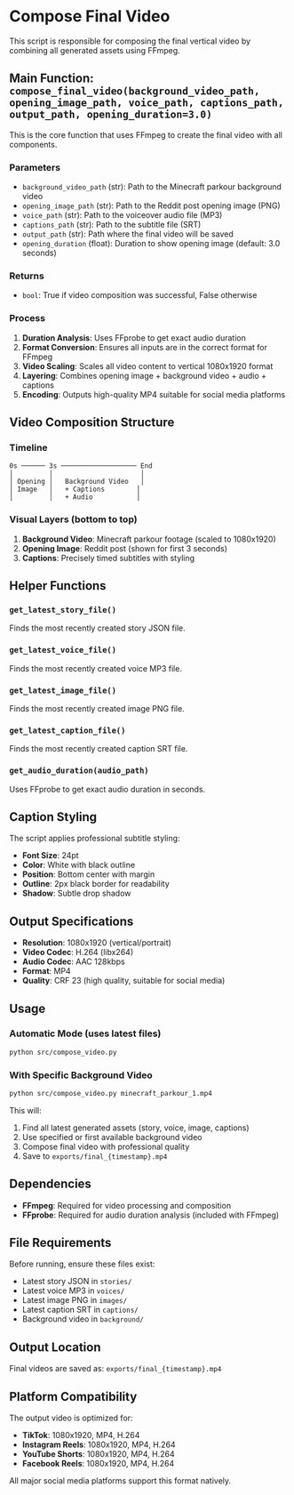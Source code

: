 # Compose Final Video

This script is responsible for composing the final vertical video by combining all generated assets using FFmpeg.

## Main Function: `compose_final_video(background_video_path, opening_image_path, voice_path, captions_path, output_path, opening_duration=3.0)`

This is the core function that uses FFmpeg to create the final video with all components.

### Parameters

- `background_video_path` (str): Path to the Minecraft parkour background video
- `opening_image_path` (str): Path to the Reddit post opening image (PNG)
- `voice_path` (str): Path to the voiceover audio file (MP3)
- `captions_path` (str): Path to the subtitle file (SRT)
- `output_path` (str): Path where the final video will be saved
- `opening_duration` (float): Duration to show opening image (default: 3.0 seconds)

### Returns

- `bool`: True if video composition was successful, False otherwise

### Process

1. **Duration Analysis**: Uses FFprobe to get exact audio duration
2. **Format Conversion**: Ensures all inputs are in the correct format for FFmpeg
3. **Video Scaling**: Scales all video content to vertical 1080x1920 format
4. **Layering**: Combines opening image + background video + audio + captions
5. **Encoding**: Outputs high-quality MP4 suitable for social media platforms

## Video Composition Structure

### Timeline
```
0s ────── 3s ─────────────────── End
│         │                      │
│ Opening │   Background Video   │
│ Image   │   + Captions        │
│         │   + Audio           │
```

### Visual Layers (bottom to top)
1. **Background Video**: Minecraft parkour footage (scaled to 1080x1920)
2. **Opening Image**: Reddit post (shown for first 3 seconds)
3. **Captions**: Precisely timed subtitles with styling

## Helper Functions

### `get_latest_story_file()`
Finds the most recently created story JSON file.

### `get_latest_voice_file()`
Finds the most recently created voice MP3 file.

### `get_latest_image_file()`
Finds the most recently created image PNG file.

### `get_latest_caption_file()`
Finds the most recently created caption SRT file.

### `get_audio_duration(audio_path)`
Uses FFprobe to get exact audio duration in seconds.

## Caption Styling

The script applies professional subtitle styling:
- **Font Size**: 24pt
- **Color**: White with black outline
- **Position**: Bottom center with margin
- **Outline**: 2px black border for readability
- **Shadow**: Subtle drop shadow

## Output Specifications

- **Resolution**: 1080x1920 (vertical/portrait)
- **Video Codec**: H.264 (libx264)
- **Audio Codec**: AAC 128kbps
- **Format**: MP4
- **Quality**: CRF 23 (high quality, suitable for social media)

## Usage

### Automatic Mode (uses latest files)
```bash
python src/compose_video.py
```

### With Specific Background Video
```bash
python src/compose_video.py minecraft_parkour_1.mp4
```

This will:
1. Find all latest generated assets (story, voice, image, captions)
2. Use specified or first available background video
3. Compose final video with professional quality
4. Save to `exports/final_{timestamp}.mp4`

## Dependencies

- **FFmpeg**: Required for video processing and composition
- **FFprobe**: Required for audio duration analysis (included with FFmpeg)

## File Requirements

Before running, ensure these files exist:
- Latest story JSON in `stories/`
- Latest voice MP3 in `voices/`
- Latest image PNG in `images/`
- Latest caption SRT in `captions/`
- Background video in `background/`

## Output Location

Final videos are saved as: `exports/final_{timestamp}.mp4`

## Platform Compatibility

The output video is optimized for:
- **TikTok**: 1080x1920, MP4, H.264
- **Instagram Reels**: 1080x1920, MP4, H.264
- **YouTube Shorts**: 1080x1920, MP4, H.264
- **Facebook Reels**: 1080x1920, MP4, H.264

All major social media platforms support this format natively.
